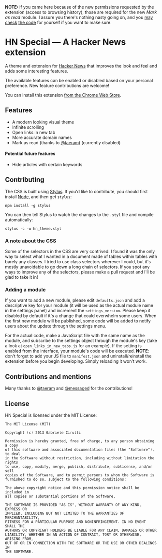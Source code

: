 **NOTE:** if you came here because of the new permissions requested by the extension (access to browsing history), those are required for the new *Mark as read* module. I assure you there's nothing nasty going on, and you [may check](https://github.com/gabrielecirulli/hn-special/blob/master/background.js) [the code](https://github.com/gabrielecirulli/hn-special/blob/master/mark_as_read.js) for yourself if you want to make sure.

# HN Special — A Hacker News extension 
A theme and extension for [Hacker News](http://news.ycombinator.com) that improves the look and feel and adds some interesting features.

The available features can be enabled or disabled based on your personal preference. New feature contributions are welcome!

You can install this extension [from the Chrome Web Store](https://chrome.google.com/webstore/detail/hn-special-an-addition-to/cchaceegbflphbdpfocjalgjhjoahiia).

## Features
 - A modern looking visual theme
 - Infinite scrolling
 - Open links in new tab
 - More accurate domain names
 - Mark as read (thanks to [@taeram](https://twitter.com/taeram/)) (currently disabled)

#### Potential future features
 - Hide articles with certain keywords

## Contributing
The CSS is built using [Stylus](http://learnboost.github.io/stylus/). If you'd like to contribute, you should first install [Node](http://nodejs.org/), and then get `stylus`:
```
npm install -g stylus
```

You can then tell Stylus to watch the changes to the `.styl` file and compile automatically:
```
stylus -c -w hn_theme.styl
```

### A note about the CSS
Some of the selectors in the CSS are very contrived. I found it was the only way to select what I wanted in a document made of tables within tables with barely any classes. I tried to use class selectors wherever I could, but it's mostly unavoidable to go down a long chain of selectors. If you spot any ways to improve any of the selectors, please make a pull request and I'll be glad to take it in!

### Adding a module
If you want to add a new module, please edit `defaults.json` and add a descriptive key for your module (it will be used as the actual module name in the settings panel) and increment the `settings_version`. Please keep it disabled by default if it's a change that could overwhelm some users. When the first new module will be published, some code will be added to notify users about the update through the settings menu.

For the actual code, make a JavaScript file with the same name as the module, and subscribe to the settings object through the module's key (take a look at `open_links_in_new_tabs.js` for an example). If the setting is enabled from the interface, your module's code will be executed. **NOTE**: don't forget to add your JS file to `manifest.json` and uninstall/reinstall the extension before you begin developing. Simply reloading it won't work.

## Contributions and mentions
Many thanks to [@taeram](https://twitter.com/taeram/) and [@messaged](https://twitter.com/messaged) for the contributions!

## License
HN Special is licensed under the MIT License:
```
The MIT License (MIT)

Copyright (c) 2013 Gabriele Cirulli

Permission is hereby granted, free of charge, to any person obtaining a copy
of this software and associated documentation files (the "Software"), to deal
in the Software without restriction, including without limitation the rights
to use, copy, modify, merge, publish, distribute, sublicense, and/or sell
copies of the Software, and to permit persons to whom the Software is
furnished to do so, subject to the following conditions:

The above copyright notice and this permission notice shall be included in
all copies or substantial portions of the Software.

THE SOFTWARE IS PROVIDED "AS IS", WITHOUT WARRANTY OF ANY KIND, EXPRESS OR
IMPLIED, INCLUDING BUT NOT LIMITED TO THE WARRANTIES OF MERCHANTABILITY,
FITNESS FOR A PARTICULAR PURPOSE AND NONINFRINGEMENT. IN NO EVENT SHALL THE
AUTHORS OR COPYRIGHT HOLDERS BE LIABLE FOR ANY CLAIM, DAMAGES OR OTHER
LIABILITY, WHETHER IN AN ACTION OF CONTRACT, TORT OR OTHERWISE, ARISING FROM,
OUT OF OR IN CONNECTION WITH THE SOFTWARE OR THE USE OR OTHER DEALINGS IN
THE SOFTWARE.
```
